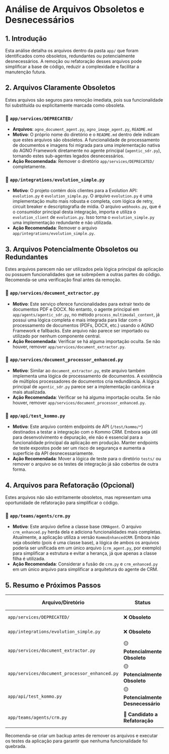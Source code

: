 # Análise de Arquivos Obsoletos e Desnecessários

## 1. Introdução

Esta análise detalha os arquivos dentro da pasta `app/` que foram identificados como obsoletos, redundantes ou potencialmente desnecessários. A remoção ou refatoração desses arquivos pode simplificar a base de código, reduzir a complexidade e facilitar a manutenção futura.

## 2. Arquivos Claramente Obsoletos

Estes arquivos são seguros para remoção imediata, pois sua funcionalidade foi substituída ou explicitamente marcada como obsoleta.

### 📂 `app/services/DEPRECATED/`

- **Arquivos**: `agno_document_agent.py`, `agno_image_agent.py`, `README.md`
- **Motivo**: O próprio nome do diretório e o `README.md` dentro dele indicam que estes arquivos são obsoletos. A funcionalidade de processamento de documentos e imagens foi migrada para uma implementação nativa do AGNO Framework diretamente no agente principal (`agentic_sdr.py`), tornando estes sub-agentes legados desnecessários.
- **Ação Recomendada**: Remover o diretório `app/services/DEPRECATED/` completamente.

### 📄 `app/integrations/evolution_simple.py`

- **Motivo**: O projeto contém dois clientes para a Evolution API: `evolution.py` e `evolution_simple.py`. O arquivo `evolution.py` é uma implementação muito mais robusta e completa, com lógica de retry, circuit breaker e descriptografia de mídia. O arquivo `webhooks.py`, que é o consumidor principal desta integração, importa e utiliza o `evolution_client` de `evolution.py`. Isso torna o `evolution_simple.py` uma implementação redundante e não utilizada.
- **Ação Recomendada**: Remover o arquivo `app/integrations/evolution_simple.py`.

## 3. Arquivos Potencialmente Obsoletos ou Redundantes

Estes arquivos parecem não ser utilizados pela lógica principal da aplicação ou possuem funcionalidades que se sobrepõem a outras partes do código. Recomenda-se uma verificação final antes da remoção.

### 📄 `app/services/document_extractor.py`
- **Motivo**: Este serviço oferece funcionalidades para extrair texto de documentos PDF e DOCX. No entanto, o agente principal em `app/agents/agentic_sdr.py`, no método `process_multimodal_content`, já possui uma lógica completa e mais integrada para lidar com o processamento de documentos (PDFs, DOCX, etc.) usando o AGNO Framework e fallbacks. Este arquivo não parece ser importado ou utilizado por nenhum componente central.
- **Ação Recomendada**: Verificar se há alguma importação oculta. Se não houver, remover `app/services/document_extractor.py`.

### 📄 `app/services/document_processor_enhanced.py`
- **Motivo**: Similar ao `document_extractor.py`, este arquivo também implementa uma lógica de processamento de documentos. A existência de múltiplos processadores de documentos cria redundância. A lógica principal de `agentic_sdr.py` parece ser a implementação canônica e mais atualizada.
- **Ação Recomendada**: Verificar se há alguma importação oculta. Se não houver, remover `app/services/document_processor_enhanced.py`.

### 📄 `app/api/test_kommo.py`
- **Motivo**: Este arquivo contém endpoints de API (`/test/kommo/*`) destinados a testar a integração com o Kommo CRM. Embora seja útil para desenvolvimento e depuração, ele não é essencial para a funcionalidade principal da aplicação em produção. Manter endpoints de teste expostos pode ser um risco de segurança e aumenta a superfície da API desnecessariamente.
- **Ação Recomendada**: Mover a lógica de teste para o diretório `tests/` ou remover o arquivo se os testes de integração já são cobertos de outra forma.

## 4. Arquivos para Refatoração (Opcional)

Estes arquivos não são estritamente obsoletos, mas representam uma oportunidade de refatoração para simplificar o código.

### 📄 `app/teams/agents/crm.py`
- **Motivo**: Este arquivo define a classe base `CRMAgent`. O arquivo `crm_enhanced.py` herda dela e adiciona funcionalidades mais completas. Atualmente, a aplicação utiliza a versão `KommoEnhancedCRM`. Embora não seja obsoleto (pois é uma classe base), a lógica de ambos os arquivos poderia ser unificada em um único arquivo (`crm_agent.py`, por exemplo) para simplificar a estrutura e evitar a herança, já que apenas a classe filha é utilizada.
- **Ação Recomendada**: Considerar a fusão de `crm.py` e `crm_enhanced.py` em um único arquivo para simplificar a arquitetura do agente de CRM.

## 5. Resumo e Próximos Passos

| Arquivo/Diretório                                | Status                      | Ação Recomendada                                    |
| ------------------------------------------------ | --------------------------- | --------------------------------------------------- |
| `app/services/DEPRECATED/`                       | ❌ **Obsoleto**             | Remover diretório                                   |
| `app/integrations/evolution_simple.py`           | ❌ **Obsoleto**             | Remover arquivo                                     |
| `app/services/document_extractor.py`             | 🟡 **Potencialmente Obsoleto** | Verificar usos e remover se não for importado       |
| `app/services/document_processor_enhanced.py`    | 🟡 **Potencialmente Obsoleto** | Verificar usos e remover se não for importado       |
| `app/api/test_kommo.py`                          | 🟡 **Potencialmente Desnecessário** | Mover para `tests/` ou remover                      |
| `app/teams/agents/crm.py`                        | 🔵 **Candidato a Refatoração** | Considerar fusão com `crm_enhanced.py`              |

Recomenda-se criar um backup antes de remover os arquivos e executar os testes da aplicação para garantir que nenhuma funcionalidade foi quebrada.

